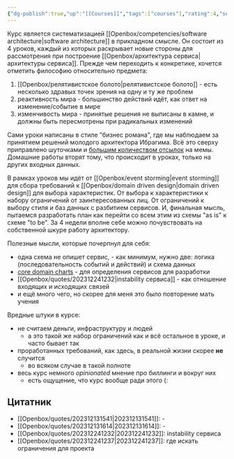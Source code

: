 ```yaml
---
{"dg-publish":true,"up":"[[Courses]]","tags":["courses"],"rating":4,"source":"https://education.borshev.com/system-analysis","date":"2023-11-05T11:21:18+04:00","modified_at":"2023-12-24T12:40:40+03:00","dg-path":"/courses/ШСП Анализ систем.md","permalink":"/courses/sh-sp-analiz-sistem/","dgPassFrontmatter":true}
---
```






Курс является систематизацией [[Openbox/competencies/software architecture\|software architecture]] в прикладном смысле. Он состоит из 4 уроков, каждый из которых раскрывает новые стороны для рассмотрения при построение [[Openbox/архитектура сервиса\|архитектуры сервиса]]. Прежде чем переходить к конкретике, хочется отметить философию относительно предмета:
1. [[Openbox/релятивистское болото\|релятивистское болото]] - есть несколько здравых точек зрения на одну и ту же проблем
2. реактивность мира - большинство действий идёт, как ответ на изменение/событие в мире
3. изменчивость мира - принятые решения не выписаны в камне, и должны быть пересмотрены при радикальных изменений

Сами уроки написаны в стиле "бизнес романа", где мы наблюдаем за принятием решений молодого архитектора Ибрагима. Всё это сверху приправлено шуточками и [большим количеством отсылок](https://www.youtube.com/watch?v=dQw4w9WgXcQ) на мемы. Домашние работы вторят тому, что происходит в уроках, только на других входных данных. 

В рамках уроков мы идёт от [[Openbox/event storming\|event storming]] для сбора требований к [[Openbox/domain driven design\|domain driven design]] для выбора характеристик. От выбора к характеристики к набору ограничений от заинтересованных лиц. От ограничений к выбору стиля и баз данных с разбитием сервисов. И, финальная мысль, пытаемся разработать план как перейти со всем этим из схемы "as is" к схеме "to be". За 4 недели вполне себе можно почувствовать на собственной шкуре работу архитектору.

Полезные мысли, которые почерпнул для себя:
- одна схема не опишет сервис, - как минимум, нужно две: логика (последовательность событий и действий) и схема данных
- [core domain charts](https://github.com/ddd-crew/core-domain-charts) - для определения сервисов для разработки
- [[Openbox/quotes/202312241232\|instability сервиса]] - как отношение входящих и исходящих связей 
- и ещё много чего, но скорее для меня это было повторение мать учения

Вредные штуки в курсе:
- не считаем деньги, инфраструктуру и людей
    - а это такой же набор ограничений как и всё остальное в уроке, и часто бывает так
- проработанных требований, как здесь, в реальной жизни скорее **не** случится
    - во всяком случае в такой полноте
- весь курс немного *opinionated* мнение про биллинги и вокруг них
    - есть ощущение, что курс вообще ради этого (:

## Цитатник

- [[Openbox/quotes/202312131541\|202312131541]]: \-
- [[Openbox/quotes/202312131614\|202312131614]]: \-
- [[Openbox/quotes/202312241232\|202312241232]]: instability сервиса
- [[Openbox/quotes/202312241237\|202312241237]]: где искать ограничения для проекта

